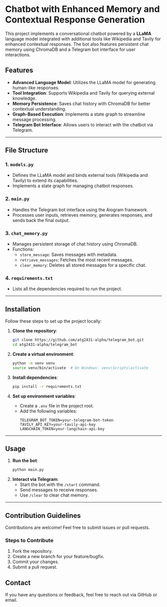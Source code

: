 # Chatbot with Enhanced Memory and Contextual Response Generation

This project implements a conversational chatbot powered by a **LLaMA** language model integrated with additional tools like Wikipedia and Tavily for enhanced contextual responses. The bot also features persistent chat memory using ChromaDB and a Telegram bot interface for user interactions.

## Features
- **Advanced Language Model**: Utilizes the LLaMA model for generating human-like responses.
- **Tool Integration**: Supports Wikipedia and Tavily for querying external knowledge.
- **Memory Persistence**: Saves chat history with ChromaDB for better contextual understanding.
- **Graph-Based Execution**: Implements a state graph to streamline message processing.
- **Telegram Bot Interface**: Allows users to interact with the chatbot via Telegram.

---

## File Structure
### 1. `models.py`
- Defines the LLaMA model and binds external tools (Wikipedia and Tavily) to extend its capabilities.
- Implements a state graph for managing chatbot responses.

### 2. `main.py`
- Handles the Telegram bot interface using the Aiogram framework.
- Processes user inputs, retrieves memory, generates responses, and sends back the final output.

### 3. `chat_memory.py`
- Manages persistent storage of chat history using ChromaDB.
- Functions:
  - `store_message`: Saves messages with metadata.
  - `retrieve_messages`: Fetches the most recent messages.
  - `clear_memory`: Deletes all stored messages for a specific chat.

### 4. `requirements.txt`
- Lists all the dependencies required to run the project.

---

## Installation
Follow these steps to set up the project locally:

1. **Clone the repository**:
    ```bash
    git clone https://github.com/atg2431-alpha/telegram_bot.git
    cd atg2431-alpha/telegram_bot
    ```

2. **Create a virtual environment**:
    ```bash
    python -m venv venv
    source venv/bin/activate  # On Windows: venv\Scripts\activate
    ```

3. **Install dependencies**:
    ```bash
    pip install -r requirements.txt
    ```

4. **Set up environment variables**:
    - Create a `.env` file in the project root.
    - Add the following variables:
      ```
      TELEGRAM_BOT_TOKEN=your-telegram-bot-token
      TAVILY_API_KEY=your-tavily-api-key
      LANGCHAIN_TOKEN=your-langchain-api-key
      ```

---

## Usage
1. **Run the bot**:
    ```bash
    python main.py
    ```
2. **Interact via Telegram**:
   - Start the bot with the `/start` command.
   - Send messages to receive responses.
   - Use `/clear` to clear chat memory.

---

## Contribution Guidelines
Contributions are welcome! Feel free to submit issues or pull requests.

### Steps to Contribute
1. Fork the repository.
2. Create a new branch for your feature/bugfix.
3. Commit your changes.
4. Submit a pull request.

## Contact
If you have any questions or feedback, feel free to reach out via GitHub or email.

